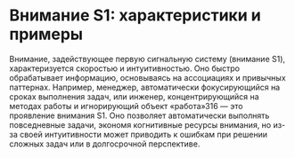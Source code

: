 # Внимание S1: характеристики и примеры

Внимание, задействующее первую сигнальную систему (внимание S1), характеризуется скоростью и интуитивностью. Оно быстро обрабатывает информацию, основываясь на ассоциациях и привычных паттернах. Например, менеджер, автоматически фокусирующийся на сроках выполнения задач, или инженер, концентрирующийся на методах работы и игнорирующий объект «работа»316 — это проявление внимания S1. Оно позволяет автоматически выполнять повседневные задачи, экономя когнитивные ресурсы внимания, но из-за своей интуитивности может приводить к ошибкам при решении сложных задач или в долгосрочной перспективе.

